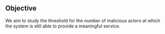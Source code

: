 

## Objective

We aim to study the threshold for the number of malicious actors at which the system is still able to provide a meaningful service.